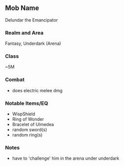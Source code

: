 ## Mob Name

Delundar the Emancipator

### Realm and Area

Fantasy, Underdark (Arena)

### Class

~5M

### Combat

- does electric melee dmg

### Notable Items/EQ

- WispShield
- Ring of Wonder
- Bracelet of Ulmedea
- random sword(s)
- random ring(s)

### Notes

- have to 'challenge' him in the arena under underdark
